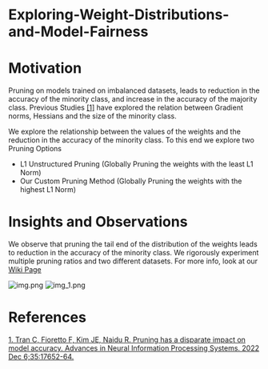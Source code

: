 # Exploring-Weight-Distributions-and-Model-Fairness

# Motivation
Pruning on models trained on imbalanced datasets, leads to reduction in the accuracy of the minority class, and increase in the accuracy of the majority class. Previous Studies [[1]](https://arxiv.org/abs/2205.13574) have explored the relation between Gradient norms, Hessians and the size of the minority class.

We explore the relationship between the values of the weights and the reduction in the accuracy of the minority class. To this end we explore two Pruning Options

* L1 Unstructured Pruning (Globally Pruning the weights with the least L1 Norm)
* Our Custom Pruning Method (Globally Pruning the weights with the highest L1 Norm)

# Insights and Observations

We observe that pruning the tail end of the distribution of the weights leads to reduction in the accuracy of the minority class. We rigorously experiment multiple pruning ratios and two different datasets.
For more info, look at our [Wiki Page]()

![img.png](assets/img.png)
![img_1.png](assets/img_1.png)


# References
[1. Tran C, Fioretto F, Kim JE, Naidu R. Pruning has a disparate impact on model accuracy. Advances in Neural Information Processing Systems. 2022 Dec 6;35:17652-64.](https://arxiv.org/abs/2205.13574)